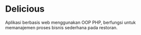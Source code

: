 # Delicious
Aplikasi berbasis web menggunakan OOP PHP, berfungsi untuk memanajemen proses bisnis sederhana pada restoran.
